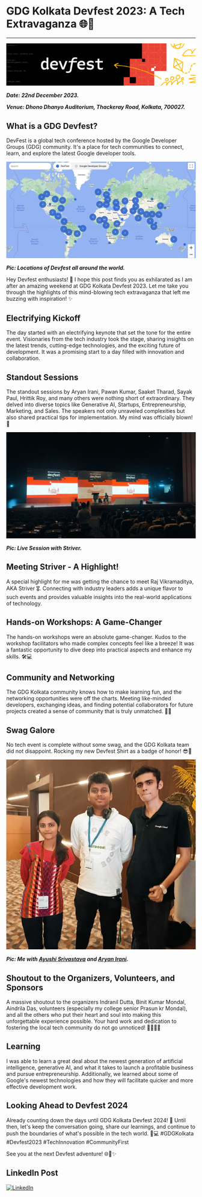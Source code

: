 # GDG Kolkata Devfest 2023: A Tech Extravaganza 🌐🚀

---

![dev](../assets/images/dev.png)

***Date: 22nd December 2023.***

***Venue: Dhono Dhanyo Auditorium, Thackeray Road, Kolkata, 700027.***

## What is a GDG Devfest?

DevFest is a global tech conference hosted by the Google Developer Groups (GDG) community. It's a place for tech communities to connect, learn, and explore the latest Google developer tools.

[![dev](../assets/images/dev00.png)](https://www.linkedin.com/pulse/google-devfest-everything-you-need-know-akavatech-mnmdf/)

***Pic: Locations of Devfest all around the world.***

Hey Devfest enthusiasts! 👋 I hope this post finds you as exhilarated as I am after an amazing weekend at GDG Kolkata Devfest 2023. Let me take you through the highlights of this mind-blowing tech extravaganza that left me buzzing with inspiration! ✨

## Electrifying Kickoff

The day started with an electrifying keynote that set the tone for the entire event. Visionaries from the tech industry took the stage, sharing insights on the latest trends, cutting-edge technologies, and the exciting future of development. It was a promising start to a day filled with innovation and collaboration.

## Standout Sessions

The standout sessions by Aryan Irani, Pawan Kumar, Saaket Tharad, Sayak Paul, Hrittik Roy, and many others were nothing short of extraordinary. They delved into diverse topics like Generative AI, Startups, Entrepreneurship, Marketing, and Sales. The speakers not only unraveled complexities but also shared practical tips for implementation. My mind was officially blown! 🤯

[![dev](../assets/images/dev02.jpg)](https://www.linkedin.com/posts/debarshee-chakraborty-a88b47266_gdgkolkata-devfest2023-techinnovation-activity-7144115218619506688-HHvE?utm_source=share&utm_medium=member_desktop)

***Pic: Live Session with Striver.***

## Meeting Striver - A Highlight!

A special highlight for me was getting the chance to meet Raj Vikramaditya, AKA Striver 🎖. Connecting with industry leaders adds a unique flavor to such events and provides valuable insights into the real-world applications of technology.

## Hands-on Workshops: A Game-Changer

The hands-on workshops were an absolute game-changer. Kudos to the workshop facilitators who made complex concepts feel like a breeze! It was a fantastic opportunity to dive deep into practical aspects and enhance my skills. 🛠️💻

## Community and Networking

The GDG Kolkata community knows how to make learning fun, and the networking opportunities were off the charts. Meeting like-minded developers, exchanging ideas, and finding potential collaborators for future projects created a sense of community that is truly unmatched. 🤝🌐

## Swag Galore

No tech event is complete without some swag, and the GDG Kolkata team did not disappoint. Rocking my new Devfest Shirt as a badge of honor! 😎👾

[![dev](../assets/images/dev01.jpg)](https://www.instagram.com/p/C1KYnsoJcQJ5H7iMPaPRyfbzDRf7E2aYRilrxE0/?img_index=1)

***Pic: Me with [Ayushi Srivastava](https://www.linkedin.com/in/ayushi-srivastava-511914234/) and [Aryan Irani](https://www.linkedin.com/in/aryan-irani-41b2971a9/).***

## Shoutout to the Organizers, Volunteers, and Sponsors

A massive shoutout to the organizers Indranil Dutta, Binit Kumar Mondal, Aindrila Das, volunteers (especially my college senior Prasun kr Mondal), and all the others who put their heart and soul into making this unforgettable experience possible. Your hard work and dedication to fostering the local tech community do not go unnoticed! 🙌🏽👏🏽

## Learning 

I was able to learn a great deal about the newest generation of artificial intelligence, generative AI, and what it takes to launch a profitable business and pursue entrepreneurship. Additionally, we learned about some of Google's newest technologies and how they will facilitate quicker and more effective development work.

## Looking Ahead to Devfest 2024

Already counting down the days until GDG Kolkata Devfest 2024! 📆 Until then, let's keep the conversation going, share our learnings, and continue to push the boundaries of what's possible in the tech world. 🚀💻 #GDGKolkata #Devfest2023 #TechInnovation #CommunityFirst

See you at the next Devfest adventure! 🌐🚀✨

## LinkedIn Post

[![LinkedIn](https://img.shields.io/badge/linkedin-%230077B5.svg?style=for-the-badge&logo=linkedin&logoColor=white)](https://www.linkedin.com/posts/debarshee-chakraborty-a88b47266_gdgkolkata-devfest2023-techinnovation-activity-7144115218619506688-HHvE?utm_source=share&utm_medium=member_desktop)